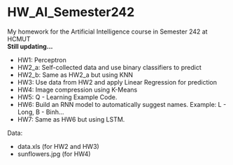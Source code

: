 # HW_AI_Semester242
My homework for the Artificial Intelligence course in Semester 242 at HCMUT <br>
**Still updating...**
- HW1: Perceptron  
- HW2_a: Self-collected data and use binary classifiers to predict  
- HW2_b: Same as HW2_a but using KNN  
- HW3: Use data from HW2 and apply Linear Regression for prediction  
- HW4: Image compression using K-Means  
- HW5: Q - Learning Example Code.
- HW6: Build an RNN model to automatically suggest names. Example: L - Long, B - Binh...
- HW7: Same as HW6 but using LSTM. <br>

Data:
- data.xls (for HW2 and HW3)  
- sunflowers.jpg (for HW4)
